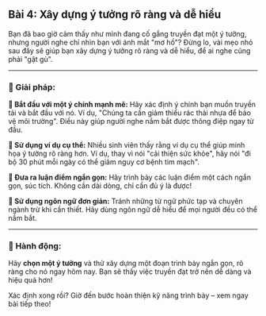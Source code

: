 ## Bài 4: Xây dựng ý tưởng rõ ràng và dễ hiểu

Bạn đã bao giờ cảm thấy như mình đang cố gắng truyền đạt một ý tưởng, nhưng người nghe chỉ nhìn bạn với ánh mắt "mơ hồ"? Đừng lo, vài mẹo nhỏ sau đây sẽ giúp bạn xây dựng ý tưởng rõ ràng và dễ hiểu, để ai nghe cũng phải "gật gù".

---

### 📌 Giải pháp:

**🔹 Bắt đầu với một ý chính mạnh mẽ:**
Hãy xác định ý chính bạn muốn truyền tải và bắt đầu với nó. Ví dụ, "Chúng ta cần giảm thiểu rác thải nhựa để bảo vệ môi trường". Điều này giúp người nghe nắm bắt được thông điệp ngay từ đầu.

**🔹 Sử dụng ví dụ cụ thể:**
Nhiều sinh viên thấy rằng ví dụ cụ thể giúp minh họa ý tưởng rõ ràng hơn. Ví dụ, thay vì nói "cải thiện sức khỏe", hãy nói "đi bộ 30 phút mỗi ngày có thể giảm nguy cơ bệnh tim mạch".

**🔹 Đưa ra luận điểm ngắn gọn:**
Hãy trình bày các luận điểm một cách ngắn gọn, súc tích. Không cần dài dòng, chỉ cần đủ ý là được!

**🔹 Sử dụng ngôn ngữ đơn giản:**
Tránh những từ ngữ phức tạp và chuyên ngành trừ khi cần thiết. Hãy dùng ngôn ngữ dễ hiểu để mọi người đều có thể nắm bắt.

---

### 🚀 Hành động:

Hãy **chọn một ý tưởng** và thử xây dựng một đoạn trình bày ngắn gọn, rõ ràng cho nó ngay hôm nay. Bạn sẽ thấy việc truyền đạt trở nên dễ dàng và hiệu quả hơn!

Xác định xong rồi? Giờ đến bước hoàn thiện kỹ năng trình bày – xem ngay bài tiếp theo!